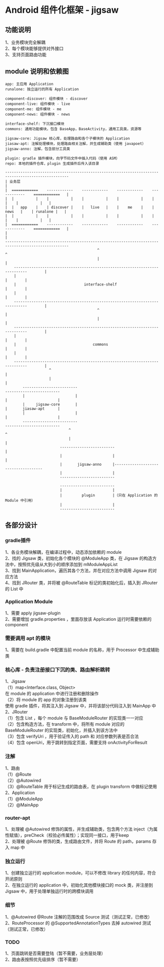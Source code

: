 # Android 组件化框架 - jigsaw

## 功能说明
1、业务模块完全解耦  
2、每个模块能够提供对外接口  
3、支持页面路由功能  

## module 说明和依赖图

```plain
app: 主应用 Application
runalone: 独立运行的所有 Application

component-discover: 组件模块 - discover
component-live: 组件模块 - live
component-me: 组件模块 - me
component-news: 组件模块 - news

interface-shelf: 下沉接口模块
commons: 通用功能模块，包含 BaseApp，BaseActivity，通用工具类，资源等

jigsaw-core: Jigsaw 核心库，处理路由和各个子模块的 Application
jiasaw-apt: 注解处理模块，处理路由相关注解，并生成辅助类（使用 javapoet）
jigsaw-anno: 注解，包含部分工具类

plugin: gradle 插件模块，向字节码文件中插入代码（使用 ASM）
repo: 本地的插件仓库，plugin 生成插件后传入该目录

---------------------------------------------------------------------------------------------------
| 业务层                                                                                           |
|  ============    ------------    ------------    ------------    ------------    ============   |
|  |          |    |          |    |          |    |          |    |          |    |          |   |                   
|  |   app    |    | discover |    |   live   |    |    me    |    |   news   |    | runalone |   |                  
|  |          |    |          |    |          |    |          |    |          |    |          |   |                  
|  ============    ------------    ------------    ------------    ------------    ============   |                  
|                                                                                                 |
---------------------------------------------------------------------------------------------------  
                                          ^                                             ^   
                                          |                                             |     
    ----------------------------------------------------------------------------        |
    |                                                                          |        |
    |                               interface-shelf                            |        |
    |                                                                          |        |
    ----------------------------------------------------------------------------        |
                                          ^                                             |
                                          |                                             |
    ----------------------------------------------------------------------------        |
    |                                                                          |        |
    |                                   commons                                |        |
    |                                                                          |        |
    ----------------------------------------------------------------------------        |
                    ^                                                                   |  
                    |                                                                   |
        -------------------------                                         -------------------------
        |                       |                                         |                       |
        |     jigsaw-core       |                                         |       jiasaw-apt      |
        |                       |                                         |                       |
        -------------------------                                         -------------------------
                             ^                                                        ^           
                             |                                                        |           
                         -------------------------                                    |
                         |                       |                                    |
                         |       jigsaw-anno     |-------------------------------------
                         |                       |
                         -------------------------

                         -------------------------
                         |                       |
                         |         plugin        |（只在 Application 的 Module 中引用）
                         |                       |
                         -------------------------
```


## 各部分设计
### gradle插件
1、各业务模块解耦，在编译过程中，动态添加依赖的 module   
2、找的 Jigsaw 类，初始化各个模块的 @ModuleApp 类，在 Jigsaw 的构造方法中，按照优先级从大到小的顺序添加到 mModuleAppList   
3、找到 MainApplication，遍历其各个方法，并在对应方法中调用 Jigsaw 的对应方法  
4、找到 JRouter 类，并将被 @RouteTable 标记的类初始化后，插入到 JRouter 的 List<BaseModuleRouter> 中  

### Application Module
1、需要 apply jigsaw-plugin  
2、需要增加 gradle.properties ，里面存放该 Application 运行时需要依赖的 component   

### 需要调用 apt 的模块
1、需要在 build.gradle 中配置当前 module 的名称，用于 Processor 中生成辅助类  

### 核心库 - 负责注册接口下沉的类、路由解析跳转
1、Jigsaw  
（1）map<Interface.class, Object>  
     在 module 的 application 中进行注册和删除操作  
（2）将 module 的 app 的对象注册到该类  
    使用 gradle 插件，将其注入到 Jigsaw 中，并将该部分代码注入到 MainApp 中  
2、JRouter  
（1）包含 List<BaseModuleRouter> ，每个 module 与 BaseModuleRouter 的实现类一一对应  
（2）包含构造方法，在 transform 中，将所有 module 对应的 BaseModuleRouter 的实现类，初始化，并插入到该方法中  
（3）包含 verifyUri ，用于验证传入的 path 和 对应参数列表是否合法  
（4）包含 openUri，用于跳转到指定页面，需要支持 onActivityForResult  

### 注解
1、路由  
（1）@Route  
（2）@Autowired  
（3）@RouteTable  用于标记生成的路由表，在 plugin transform 中做标记使用  
2、Application  
（1）@ModuleApp  
（2）@MainApp    
        
### router-apt
1、处理被 @Autowired 修饰的属性，并生成辅助类，包含两个方法 inject（为属性赋值），preCheck（校验必传属性）；实现同一接口，用于keep  
2、处理被 @Route 修饰的类，生成路由文件，并将 Route 的 path，params 存入 map 中  

### 独立运行  
1、创建独立运行的 application module，可以不修改 library 的任何内容，符合开闭原则  
2、在独立运行的 application 中，初始化其他模块接口的 mock 类，并注册到 Jigsaw 中，用于处理单独运行时的跨模块调用  

### 细节
1、@Autowired @Route 注解的范围改成 Source 测试（测试正常，已修改）   
2、RouteProcessor 的 @SupportedAnnotationTypes 去掉 autowired 测试（测试正常，已修改）  

### TODO 
1、页面跳转是否需要登陆（暂不需要，业务层处理）  
2、路由表按照优先级排序（暂不需要）   

